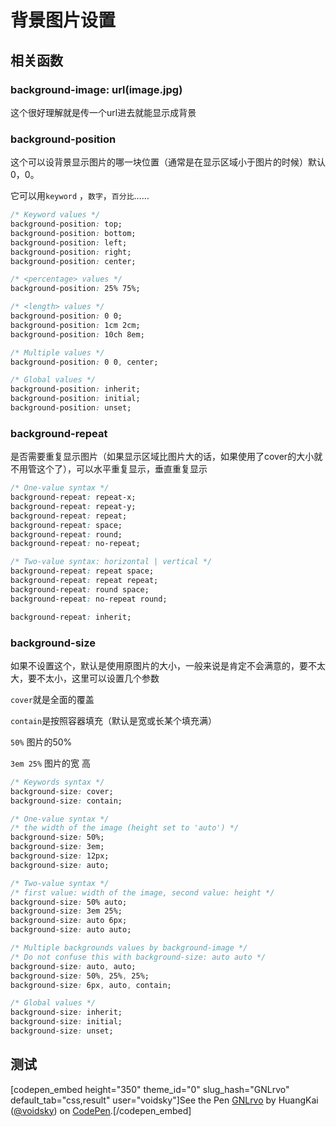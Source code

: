 # 背景图片设置

## 相关函数

### background-image: url(image.jpg)
这个很好理解就是传一个url进去就能显示成背景



###  background-position

这个可以设背景显示图片的哪一块位置（通常是在显示区域小于图片的时候）默认0，0。

它可以用`keyword` ，`数字`，`百分比`……

```css
/* Keyword values */
background-position: top;
background-position: bottom;
background-position: left;
background-position: right;
background-position: center;

/* <percentage> values */
background-position: 25% 75%;

/* <length> values */
background-position: 0 0;
background-position: 1cm 2cm;
background-position: 10ch 8em;

/* Multiple values */
background-position: 0 0, center;

/* Global values */
background-position: inherit;
background-position: initial;
background-position: unset;
```


### background-repeat

是否需要重复显示图片（如果显示区域比图片大的话，如果使用了cover的大小就不用管这个了），可以水平重复显示，垂直重复显示

```css
/* One-value syntax */
background-repeat: repeat-x;
background-repeat: repeat-y;
background-repeat: repeat;
background-repeat: space;
background-repeat: round;
background-repeat: no-repeat;

/* Two-value syntax: horizontal | vertical */
background-repeat: repeat space;
background-repeat: repeat repeat;
background-repeat: round space;
background-repeat: no-repeat round;

background-repeat: inherit;
```



### background-size

如果不设置这个，默认是使用原图片的大小，一般来说是肯定不会满意的，要不太大，要不太小，这里可以设置几个参数

`cover`就是全面的覆盖

`contain`是按照容器填充（默认是宽或长某个填充满）

`50%`  图片的50%

`3em 25%`  图片的宽  高

```css
/* Keywords syntax */
background-size: cover;
background-size: contain;

/* One-value syntax */
/* the width of the image (height set to 'auto') */
background-size: 50%;
background-size: 3em;
background-size: 12px;
background-size: auto;

/* Two-value syntax */
/* first value: width of the image, second value: height */
background-size: 50% auto;
background-size: 3em 25%;
background-size: auto 6px;
background-size: auto auto;

/* Multiple backgrounds values by background-image */
/* Do not confuse this with background-size: auto auto */
background-size: auto, auto;
background-size: 50%, 25%, 25%;
background-size: 6px, auto, contain;

/* Global values */
background-size: inherit;
background-size: initial;
background-size: unset;
```



## 测试

[codepen_embed height="350" theme_id="0" slug_hash="GNLrvo" default_tab="css,result" user="voidsky"]See the Pen <a href='http://codepen.io/voidsky/pen/GNLrvo/'>GNLrvo</a> by HuangKai (<a href='http://codepen.io/voidsky'>@voidsky</a>) on <a href='http://codepen.io'>CodePen</a>.[/codepen_embed]